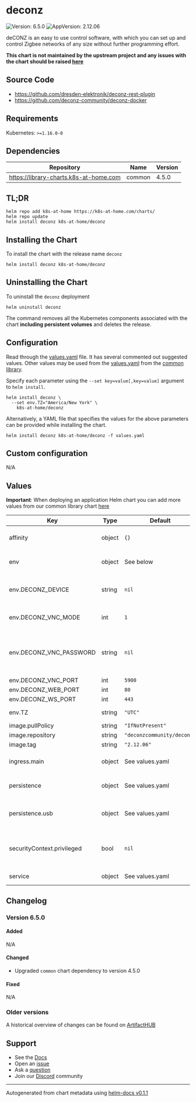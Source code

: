 # deconz

![Version: 6.5.0](https://img.shields.io/badge/Version-6.5.0-informational?style=flat-square) ![AppVersion: 2.12.06](https://img.shields.io/badge/AppVersion-2.12.06-informational?style=flat-square)

deCONZ is an easy to use control software, with which you can set up and control Zigbee networks of any size without further programming effort.

**This chart is not maintained by the upstream project and any issues with the chart should be raised [here](https://github.com/k8s-at-home/charts/issues/new/choose)**

## Source Code

* <https://github.com/dresden-elektronik/deconz-rest-plugin>
* <https://github.com/deconz-community/deconz-docker>

## Requirements

Kubernetes: `>=1.16.0-0`

## Dependencies

| Repository | Name | Version |
|------------|------|---------|
| https://library-charts.k8s-at-home.com | common | 4.5.0 |

## TL;DR

```console
helm repo add k8s-at-home https://k8s-at-home.com/charts/
helm repo update
helm install deconz k8s-at-home/deconz
```

## Installing the Chart

To install the chart with the release name `deconz`

```console
helm install deconz k8s-at-home/deconz
```

## Uninstalling the Chart

To uninstall the `deconz` deployment

```console
helm uninstall deconz
```

The command removes all the Kubernetes components associated with the chart **including persistent volumes** and deletes the release.

## Configuration

Read through the [values.yaml](./values.yaml) file. It has several commented out suggested values.
Other values may be used from the [values.yaml](https://github.com/k8s-at-home/library-charts/tree/main/charts/stable/common/values.yaml) from the [common library](https://github.com/k8s-at-home/library-charts/tree/main/charts/stable/common).

Specify each parameter using the `--set key=value[,key=value]` argument to `helm install`.

```console
helm install deconz \
  --set env.TZ="America/New York" \
    k8s-at-home/deconz
```

Alternatively, a YAML file that specifies the values for the above parameters can be provided while installing the chart.

```console
helm install deconz k8s-at-home/deconz -f values.yaml
```

## Custom configuration

N/A

## Values

**Important**: When deploying an application Helm chart you can add more values from our common library chart [here](https://github.com/k8s-at-home/library-charts/tree/main/charts/stable/common)

| Key | Type | Default | Description |
|-----|------|---------|-------------|
| affinity | object | `{}` | Affinity constraint rules to place the Pod on a specific node. [[ref]](https://kubernetes.io/docs/concepts/scheduling-eviction/assign-pod-node/#affinity-and-anti-affinity) |
| env | object | See below | environment variables. See [image docs](https://github.com/marthoc/docker-deconz/blob/master/README.md) for more details. |
| env.DECONZ_DEVICE | string | `nil` | Override the location where deCONZ looks for the RaspBee/Conbee device. |
| env.DECONZ_VNC_MODE | int | `1` | Enable VNC access to the container to view the deCONZ ZigBee mesh |
| env.DECONZ_VNC_PASSWORD | string | `nil` | If VNC is enabled (DECONZ_VNC_MODE=1) you can change the default password "changeme" using a Secret. |
| env.DECONZ_VNC_PORT | int | `5900` | VNC server listen port |
| env.DECONZ_WEB_PORT | int | `80` | Web UI listen port |
| env.DECONZ_WS_PORT | int | `443` | Websocket listen port |
| env.TZ | string | `"UTC"` | Set the container timezone |
| image.pullPolicy | string | `"IfNotPresent"` | image pull policy |
| image.repository | string | `"deconzcommunity/deconz"` | image repository |
| image.tag | string | `"2.12.06"` | image tag |
| ingress.main | object | See values.yaml | Enable and configure ingress settings for the chart under this key. |
| persistence | object | See values.yaml | Configure persistence settings for the chart under this key. |
| persistence.usb | object | See values.yaml | Configure a hostPathMount to mount a USB device in the container. |
| securityContext.privileged | bool | `nil` | Privileged securityContext may be required if USB controller is accessed directly through the host machine |
| service | object | See values.yaml | Configures service settings for the chart. |

## Changelog

### Version 6.5.0

#### Added

N/A

#### Changed

* Upgraded `common` chart dependency to version 4.5.0

#### Fixed

N/A

### Older versions

A historical overview of changes can be found on [ArtifactHUB](https://artifacthub.io/packages/helm/k8s-at-home/deconz?modal=changelog)

## Support

- See the [Docs](https://docs.k8s-at-home.com/our-helm-charts/getting-started/)
- Open an [issue](https://github.com/k8s-at-home/charts/issues/new/choose)
- Ask a [question](https://github.com/k8s-at-home/organization/discussions)
- Join our [Discord](https://discord.gg/sTMX7Vh) community

----------------------------------------------
Autogenerated from chart metadata using [helm-docs v0.1.1](https://github.com/k8s-at-home/helm-docs/releases/v0.1.1)
